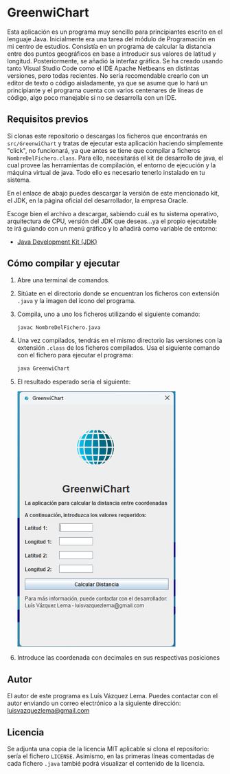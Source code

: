# GreenwiChart

Esta aplicación es un programa muy sencillo para principiantes escrito en el lenguaje Java. Inicialmente era una tarea del módulo de Programación en mi centro de estudios. Consistía en un programa de calcular la distancia entre dos puntos geográficos en base a introducir sus valores de latitud y longitud. Posteriormente, se añadió la interfaz gráfica. Se ha creado usando tanto Visual Studio Code como el IDE Apache Netbeans en distintas versiones, pero todas recientes. No sería recomendable crearlo con un editor de texto o código aisladamente, ya que se asume que lo hará un principiante y el programa cuenta con varios centenares de líneas de código, algo poco manejable si no se desarrolla con un IDE.

## Requisitos previos

Si clonas este repositorio o descargas los ficheros que encontrarás en `src/GreenwiChart` y tratas de ejecutar esta aplicación haciendo simplemente "click", no funcionará, ya que antes se tiene que compilar a ficheros  `NombreDelFichero.class`. Para ello, necesitarás el kit de desarrollo de java, el cual provee las herramientas de compilación, el entorno de ejecución y la máquina virtual de java. Todo ello es necesario tenerlo instalado en tu sistema.

En el enlace de abajo puedes descargar la versión de este mencionado kit, el JDK, en la página oficial del desarrollador, la empresa Oracle.

Escoge bien el archivo a descargar, sabiendo cuál es tu sistema operativo, arquitectura de CPU, versión del JDK que deseas...ya el propio ejecutable te irá guiando con un menú gráfico y lo añadirá como variable de entorno:

- [Java Development Kit (JDK)](https://www.oracle.com/java/technologies/downloads/)

## Cómo compilar y ejecutar

1. Abre una terminal de comandos.
2. Sitúate en el directorio donde se encuentran los ficheros con extensión `.java` y la imagen del icono del programa.
3. Compila, uno a uno los ficheros utilizando el siguiente comando:

    ```sh
   javac NombreDelFichero.java

4. Una vez compilados, tendrás en el mismo directorio las versiones con la extensión `.class` de los ficheros compilados. Usa el siguiente comando con el fichero para ejecutar el programa:

    ```sh
    java GreenwiChart

5. El resultado esperado sería el siguiente:

   ![Screenshot del output esperado](/img/Screenshot_GreenwiChart_esperado.png)

6. Introduce las coordenada con decimales en sus respectivas posiciones

## Autor

El autor de este programa es Luís Vázquez Lema. Puedes contactar con el autor enviando un correo electrónico a la siguiente dirección: luisvazquezlema@gmail.com

## Licencia

Se adjunta una copia de la licencia  MIT aplicable si clona el repositorio: sería el fichero `LICENSE`. Asimismo, en las primeras líneas comentadas de cada fichero `.java` tambié
podrá visualizar el contenido de la licencia.